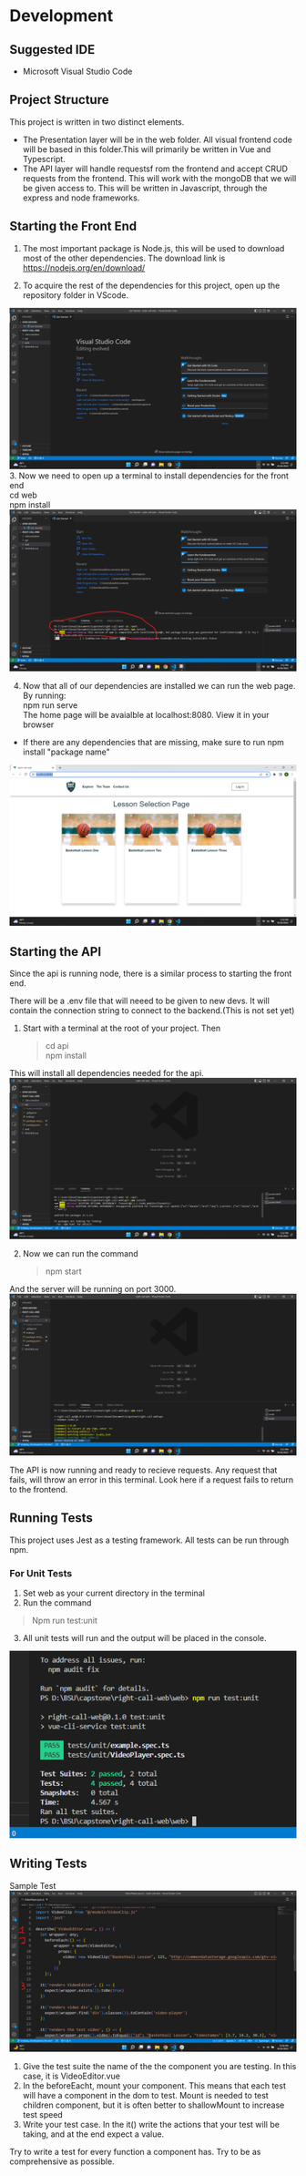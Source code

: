 # Development



## Suggested IDE
-  Microsoft Visual Studio Code 

## Project Structure
This project is written in two distinct elements.
- The Presentation layer will be in the web folder. All visual frontend code will be based in this folder.This will primarily be written in Vue and Typescript.
- The API layer will handle requestsf rom the frontend and accept CRUD requests from the frontend. This will work with the mongoDB that we will be given access to. This will be written in Javascript, through the express and node frameworks.

## Starting the Front End
1. The most important package is Node.js, this will be used to download most of the other dependencies. The download link is https://nodejs.org/en/download/

2. To acquire the rest of the dependencies for this project, open up the repository folder in VScode.

<img src ="../Documentation\Assets\open_in_vscode.png" alt="Folder open in VsCode" >
3. Now we need to open up a terminal to install dependencies for the front end<br>
    cd web<br>
    npm install

<img src="../Documentation\Assets\install_deps.png" alt="deps installed">

4. Now that all of our dependencies are installed we can run the web page.<br>
By running:<br>
    npm run serve<br>
The home page will be avaialble at localhost:8080. View it in your browser<br>
- If there are any dependencies that are missing, make sure to run npm install "package name"
<img src = "..\Documentation\Assets\home_page.png" alt="home page">

## Starting the API
Since the api is running node, there is a similar process to starting the front end.

There will be a .env file that will neeed to be given to new devs. It will contain the connection string to connect to the backend.(This is not set yet)

1. Start with a terminal at the root of your project. Then <br>
    >cd api<br>
    npm install<br>  

This will install all dependencies needed for the api.
<img src="../Documentation\Assets\deps_for_api.png" alt="Install deps for API">

2. Now we can run the command<br>
    >npm start<br>

And the server will be running on port 3000.
<img src="../Documentation\Assets\server_started.png" alt="server running">

The API is now running and ready to recieve requests. Any request that fails, will throw an error in this terminal. Look here if a request fails to return to the frontend.

## Running Tests
This project uses Jest as a testing framework. All tests can be run through npm.
 ### For Unit Tests
 1. Set web as your current directory in the terminal
 2. Run the command <br>
 >Npm run test:unit<br>
 3. All unit tests will run and the output will be placed in the console.
<img src="../Documentation\Assets\console_after_tests.png" alt="console after tests">

## Writing Tests
Sample Test
<img src="../Documentation\Assets\writing_test_sample.png" alt= "writing test sample"><br>
1. Give the test suite the name of the the component you are testing. In this case, it is VideoEditor.vue
2. In the beforeEacht, mount your component. This means that each test will have a component in the dom to test. Mount is needed to test children component, but it is often better to shallowMount to increase test speed
3. Write your test case. In the it() write the actions that your test will be taking, and at the end expect a value.

Try to write a test for every function a component has. Try to be as comprehensive as possible.
